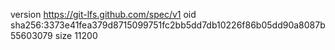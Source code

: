 version https://git-lfs.github.com/spec/v1
oid sha256:3373e41fea379d8715099751fc2bb5dd7db10226f86b05dd90a8087b55603079
size 11200
